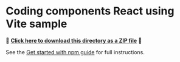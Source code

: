 # Coding components React using Vite sample

📁 **[Click here to download this directory as a ZIP file](https://esri.github.io/jsapi-resources/zips/coding-components-sample-react.zip)** 📁

See the [Get started with npm guide](https://developers.arcgis.com/javascript/latest/get-started/#npm) for full instructions.
